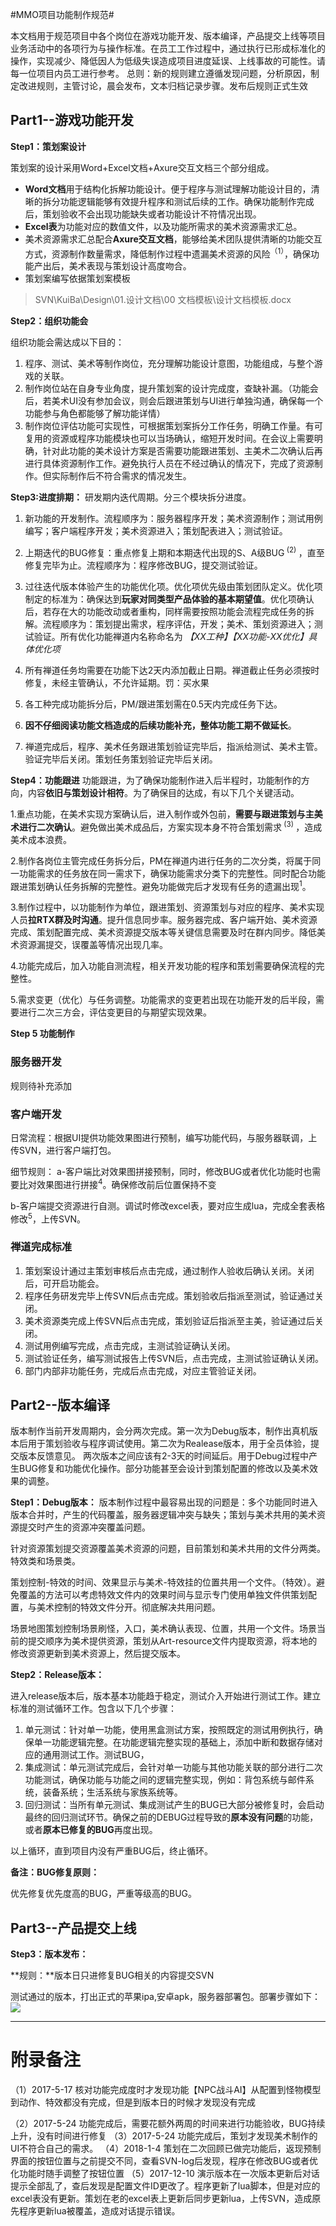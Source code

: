 #MMO项目功能制作规范#

本文档用于规范项目中各个岗位在游戏功能开发、版本编译，产品提交上线等项目业务活动中的各项行为与操作标准。在员工工作过程中，通过执行已形成标准化的操作，实现减少、降低因人为低级失误造成项目进度延误、上线事故的可能性。请每一位项目内员工进行参考。
总则：新的规则建立遵循发现问题，分析原因，制定改进规则，主管讨论，晨会发布，文本归档记录步骤。发布后规则正式生效

## Part1--游戏功能开发 ##

**Step1：策划案设计**

策划案的设计采用Word+Excel文档+Axure交互文档三个部分组成。

- **Word文档**用于结构化拆解功能设计。便于程序与测试理解功能设计目的，清晰的拆分功能逻辑能够有效提升程序和测试后续的工作。确保功能制作完成后，策划验收不会出现功能缺失或者功能设计不符情况出现。
- **Excel表**为功能对应的数值文件，以及功能所需求的美术资源需求汇总。 
- 美术资源需求汇总配合**Axure交互文档**，能够给美术团队提供清晰的功能交互方式，资源制作数量需求，降低制作过程中遗漏美术资源的风险<sup>（1）</sup>，确保功能产出后，美术表现与策划设计高度吻合。
- 策划案编写依据策划案模板
> SVN\KuiBa\Design\01.设计文档\00 文档模板\设计文档模板.docx

**Step2：组织功能会**

组织功能会需达成以下目的：

1. 程序、测试、美术等制作岗位，充分理解功能设计意图，功能组成，与整个游戏的关联。
1. 制作岗位站在自身专业角度，提升策划案的设计完成度，查缺补漏。（功能会后，若美术UI没有参加会议，则会后跟进策划与UI进行单独沟通，确保每一个功能参与角色都能够了解功能详情）
1. 制作岗位评估功能可实现性，可根据策划案拆分工作任务，明确工作量。有可复用的资源或程序功能模块也可以当场确认，缩短开发时间。在会议上需要明确，针对此功能的美术设计方案是否需要功能跟进策划、主美术二次确认后再进行具体资源制作工作。避免执行人员在不经过确认的情况下，完成了资源制作。但实际制作后不符合需求的情况发生。


**Step3:进度排期：**
  研发期内迭代周期。分三个模块拆分进度。
  1. 新功能的开发制作。流程顺序为：服务器程序开发；美术资源制作；测试用例编写；客户端程序开发；美术资源进入；策划配表进入；测试验证。
  2. 上期迭代的BUG修复：重点修复上期和本期迭代出现的S、A级BUG<sup> (2) </sup>，直至修复完毕为止。流程顺序为：程序修改BUG，提交测试验证。
  3. 过往迭代版本体验产生的功能优化项。优化项优先级由策划团队定义。优化项制定的标准为：确保达到**玩家对同类型产品体验的基本期望值**。优化项确认后，若存在大的功能改动或者重构，同样需要按照功能会流程完成任务的拆解。流程顺序为：策划提出需求，程序评估，开发；美术、策划资源进入；测试验证。所有优化功能禅道内名称命名为
*【XX工种】【XX功能-XX优化】具体优化项*

1. 所有禅道任务均需要在功能下达2天内添加截止日期。禅道截止任务必须按时修复，未经主管确认，不允许延期。罚：买水果
2. 各工种完成功能拆分后，PM/跟进策划需在0.5天内完成任务下达。
3. **因不仔细阅读功能文档造成的后续功能补充，整体功能工期不做延长**。
4. 禅道完成后，程序、美术任务跟进策划验证完毕后，指派给测试、美术主管。验证完毕后关闭。策划任务策划验证完毕后关闭。


**Step4：功能跟进**
功能跟进，为了确保功能制作进入后半程时，功能制作的方向，内容**依旧与策划设计相符**。为了确保目的达成，有以下几个关键活动。


1.重点功能，在美术实现方案确认后，进入制作或外包前，**需要与跟进策划与主美术进行二次确认**。避免做出美术成品后，方案实现本身不符合策划需求<sup> (3) </sup>，造成美术成本浪费。

2.制作各岗位主管完成任务拆分后，PM在禅道内进行任务的二次分类，将属于同一功能需求的任务放在同一需求下，确保功能需求分类下的完整性。同时配合功能跟进策划确认任务拆解的完整性。避免功能做完后才发现有任务的遗漏出现<sup>1</sup>。

3.制作过程中，以功能制作为单位，跟进策划、资源策划与对应的程序、美术实现人员**拉RTX群及时沟通**。提升信息同步率。服务器完成、客户端开始、美术资源完成、策划配置完成、美术资源提交版本等关键信息需要及时在群内同步。降低美术资源漏提交，误覆盖等情况出现几率。

4.功能完成后，加入功能自测流程，相关开发功能的程序和策划需要确保流程的完整性。

5.需求变更（优化）与任务调整。功能需求的变更若出现在功能开发的后半段，需要进行二次三方会，评估变更目的与期望实现效果。

**Step 5 功能制作**

### 服务器开发
规则待补充添加

### 客户端开发 
日常流程：根据UI提供功能效果图进行预制，编写功能代码，与服务器联调，上传SVN，进行客户端打包。

细节规则：
a-客户端比对效果图拼接预制，同时，修改BUG或者优化功能时也需要比对效果图进行拼接<sup>4</sup>。确保修改前后位置保持不变

b-客户端提交资源进行自测。调试时修改excel表，要对应生成lua，完成全套表格修改<sup>5</sup>，上传SVN。


### 禅道完成标准 ###
1. 策划案设计通过主策划审核后点击完成，通过制作人验收后确认关闭。关闭后，可开启功能会。
2. 程序任务研发完毕上传SVN后点击完成。策划验收后指派至测试，验证通过关闭。
3. 美术资源类完成上传SVN后点击完成，策划验证后指派至主美，验证通过后关闭。
4. 测试用例编写完成，点击完成，主测试验证确认关闭。
5. 测试验证任务，编写测试报告上传SVN后，点击完成，主测试验证确认关闭。
6. 部门内部非功能任务，完成后点击完成，对应主管验证关闭。


## Part2--版本编译 ##


版本制作当前开发周期内，会分两次完成。第一次为Debug版本，制作出真机版本后用于策划验收与程序调试使用。第二次为Realease版本，用于全员体验，提交版本反馈意见。 两次版本之间应该有2-3天的时间延后。用于Debug过程中产生BUG修复和功能优化操作。部分功能甚至会设计到策划配置的修改以及美术效果的调整。

**Step1：Debug版本：**
版本制作过程中最容易出现的问题是：多个功能同时进入版本合并时，产生的代码覆盖，服务器逻辑冲突与缺失；策划与美术共用的美术资源提交时产生的资源冲突覆盖问题。

针对资源策划提交资源覆盖美术资源的问题，目前策划和美术共用的文件分两类。特效类和场景类。

策划控制-特效的时间、效果显示与美术-特效挂的位置共用一个文件。（特效）。避免覆盖的方法可以考虑特效文件内的效果时间与显示专门使用单独文件供策划配置，与美术控制的特效文件分开。彻底解决共用问题。

场景地图策划控制场景刷怪，入口，美术确认表现、位置，共用一个文件。场景当前的提交顺序为美术提供资源，策划从Art-resource文件内提取资源，将本地的修改资源更新到美术资源上，然后提交版本。


**Step2：Release版本：**

进入release版本后，版本基本功能趋于稳定，测试介入开始进行测试工作。建立标准的测试循环工作。包含以下几个步骤：

1. 单元测试：针对单一功能，使用黑盒测试方案，按照既定的测试用例执行，确保单一功能逻辑完整。在功能逻辑完整实现的基础上，添加中断和数据存储对应的通用测试工作。测试BUG，
2. 集成测试：单元测试完成后，会针对单一功能与其他功能关联的部分进行二次功能测试，确保功能与功能之间的逻辑完整实现，例如：背包系统与邮件系统，装备系统；生活系统与家族系统等。
3. 回归测试：当所有单元测试、集成测试产生的BUG已大部分被修复时，会启动最终的回归测试环节。确保之前的DEBUG过程导致的**原本没有问题**的功能，或者**原本已修复的BUG**再度出现。

以上循环，直到项目内没有严重BUG后，终止循环。

**备注：BUG修复原则：**

优先修复优先度高的BUG，严重等级高的BUG。


## Part3--产品提交上线 ##
**Step3：版本发布：**

**规则：**版本日只进修复BUG相关的内容提交SVN

测试通过的版本，打出正式的苹果ipa,安卓apk，服务器部署包。部署步骤如下：
![](http://i.imgur.com/C26a9aH.png)




---
# 附录备注
（1）2017-5-17 核对功能完成度时才发现功能【NPC战斗AI】从配置到怪物模型到动作、特效都没有完成，但是到版本日的时候才发现没有完成

（2）2017-5-24 功能完成后，需要花额外两周的时间来进行功能验收，BUG持续上升，没有时间进行修复
（3）2017-5-24 功能完成后，策划才发现美术制作的UI不符合自己的需求。
（4）2018-1-4 策划在二次回顾已做完功能后，返现预制界面的按钮位置与之前提交不同，查看SVN-log后发现，程序在修改BUG或者优化功能时随手调整了按钮位置
（5）2017-12-10 演示版本在一次版本更新后对话提示全部乱了，查后发现是配置文件ID更改了。程序更新了lua脚本，但是对应的excel表没有更新。策划在老的excel表上更新后同步更新lua，上传SVN，造成原先程序更新lua被覆盖，造成对话提示错误。